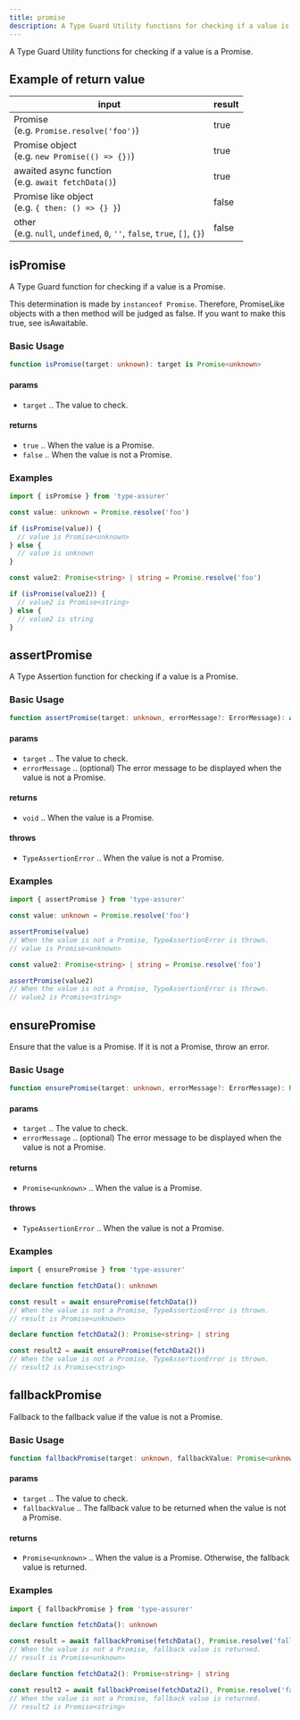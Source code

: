 ```yaml
---
title: promise
description: A Type Guard Utility functions for checking if a value is a Promise.
---
```

A Type Guard Utility functions for checking if a value is a Promise.

## Example of return value

| input | result |
| ----- | ------ |
| Promise <br> (e.g. `Promise.resolve('foo')`) | true |
| Promise object <br> (e.g. `new Promise(() => {})`) | true |
| awaited async function <br> (e.g. `await fetchData()`) | true |
| Promise like object <br> (e.g. `{ then: () => {} }`) | false |
| other <br> (e.g. `null`, `undefined`, `0`, `''`, `false`, `true`, `[]`, `{}`) | false |

## isPromise

A Type Guard function for checking if a value is a Promise.

This determination is made by `instanceof Promise`.
Therefore, PromiseLike objects with a then method will be judged as false.
If you want to make this true, see isAwaitable.

### Basic Usage

```typescript
function isPromise(target: unknown): target is Promise<unknown>
```

#### params

- `target` .. The value to check.

#### returns

- `true` .. When the value is a Promise.
- `false` .. When the value is not a Promise.

### Examples

```typescript
import { isPromise } from 'type-assurer'

const value: unknown = Promise.resolve('foo')

if (isPromise(value)) {
  // value is Promise<unknown>
} else {
  // value is unknown
}

const value2: Promise<string> | string = Promise.resolve('foo')

if (isPromise(value2)) {
  // value2 is Promise<string>
} else {
  // value2 is string
}
```

## assertPromise

A Type Assertion function for checking if a value is a Promise.

### Basic Usage

```typescript
function assertPromise(target: unknown, errorMessage?: ErrorMessage): asserts target is Promise<unknown>
```

#### params

- `target` .. The value to check.
- `errorMessage` .. (optional) The error message to be displayed when the value is not a Promise.

#### returns

- `void` .. When the value is a Promise.

#### throws

- `TypeAssertionError` .. When the value is not a Promise.

### Examples

```typescript
import { assertPromise } from 'type-assurer'

const value: unknown = Promise.resolve('foo')

assertPromise(value)
// When the value is not a Promise, TypeAssertionError is thrown.
// value is Promise<unknown>

const value2: Promise<string> | string = Promise.resolve('foo')

assertPromise(value2)
// When the value is not a Promise, TypeAssertionError is thrown.
// value2 is Promise<string>
```

## ensurePromise

Ensure that the value is a Promise. If it is not a Promise, throw an error.

### Basic Usage

```typescript
function ensurePromise(target: unknown, errorMessage?: ErrorMessage): Promise<unknown>
```

#### params

- `target` .. The value to check.
- `errorMessage` .. (optional) The error message to be displayed when the value is not a Promise.

#### returns

- `Promise<unknown>` .. When the value is a Promise.

#### throws

- `TypeAssertionError` .. When the value is not a Promise.

### Examples

```typescript
import { ensurePromise } from 'type-assurer'

declare function fetchData(): unknown

const result = await ensurePromise(fetchData())
// When the value is not a Promise, TypeAssertionError is thrown.
// result is Promise<unknown>

declare function fetchData2(): Promise<string> | string

const result2 = await ensurePromise(fetchData2())
// When the value is not a Promise, TypeAssertionError is thrown.
// result2 is Promise<string>
```

## fallbackPromise

Fallback to the fallback value if the value is not a Promise.

### Basic Usage

```typescript
function fallbackPromise(target: unknown, fallbackValue: Promise<unknown>): Promise<unknown>
```

#### params

- `target` .. The value to check.
- `fallbackValue` .. The fallback value to be returned when the value is not a Promise.

#### returns

- `Promise<unknown>` .. When the value is a Promise. Otherwise, the fallback value is returned.

### Examples

```typescript
import { fallbackPromise } from 'type-assurer'

declare function fetchData(): unknown

const result = await fallbackPromise(fetchData(), Promise.resolve('fallback'))
// When the value is not a Promise, fallback value is returned.
// result is Promise<unknown>

declare function fetchData2(): Promise<string> | string

const result2 = await fallbackPromise(fetchData2(), Promise.resolve('fallback'))
// When the value is not a Promise, fallback value is returned.
// result2 is Promise<string>
```
